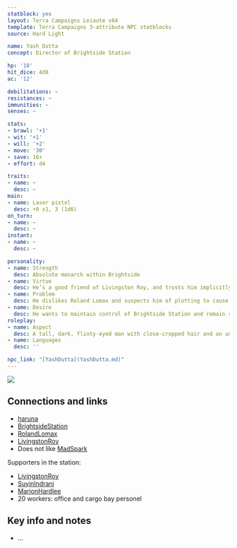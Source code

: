 ```yaml
---
statblock: yes
layout: Terra Campaigns Leiaute v04
template: Terra Campaigns 3-attribute NPC statblocks
source: Hard Light

name: Yash Dutta
concept: Director of Brightside Station

hp: '18'
hit_dice: 4d8
ac: '12'

debilitations: ~
resistances: ~
immunities: ~
senses: ~

stats:
- brawl: '+1'
- wit: '+1'
- will: '+2'
- move: '30'
- save: 16+
- effort: d4

traits:
- name: ~
  desc: ~
main:
- name: Laser pistol
  desc: +0 x1, 3 (1d6)
on_turn:
- name: ~
  desc: ~
instant:
- name: ~
  desc: ~

personality:
- name: Strength
  desc: Absolute monarch within Brightside
- name: Virtue
  desc: He’s a good friend of Livingston Roy, and trusts him implicitly.
- name: Problem
  desc: He dislikes Roland Lomax and suspects him of plotting to cause an “accident”, though he really doesn’t take him as seriously as he should.
- name: Desire
  desc: He wants to maintain control of Brightside Station and remain safely away from his past.
roleplay:
- name: Aspect
  desc: A tall, dark, flinty-eyed man with close-cropped hair and an unblinking gaze. Somewhere past seventy but still vigorous.
- name: Languages
  desc: ''

npc_link: "[YashDutta](YashDutta.md)"
---
```


![](https://i.imgur.com/PJUQUQn.png)

## Connections and links

- [haruna](../factions/haruna.md)
- [BrightsideStation](../locations/BrightsideStation.md)
- [RolandLomax](RolandLomax.md)
- [LivingstonRoy](LivingstonRoy.md)
- Does not like [MadSpark](../pcs/MadSpark.md)

Supporters in the station:
- [LivingstonRoy](LivingstonRoy.md)
- [SuyinIndrani](SuyinIndrani.md)
- [MarionHardlee](MarionHardlee.md)
- 20 workers: office and cargo bay personel

## Key info and notes
- ...

